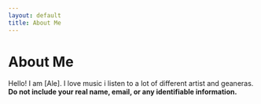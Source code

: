 ```yaml
---
layout: default
title: About Me
---
```

# About Me
Hello! I am [Ale].
I love music i listen to a lot of different artist and geaneras. 
**Do not include your real name, email, or any identifiable information.**
